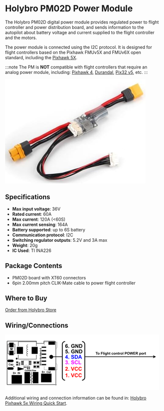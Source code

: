 # Holybro PM02D Power Module

The Holybro PM02D digital power module provides regulated power to flight controller and power distribution board, and sends information to the autopilot about battery voltage and current supplied to the flight controller and the motors.

The power module is connected using the I2C protocol.
It is designed for flight controllers based on the Pixhawk FMUv5X and FMUv6X open standard, including the [Pixhawk 5X](../flight_controller/pixhawk5x.md).

:::note
The PM is **NOT** compatible with flight controllers that require an analog power module, including: [Pixhawk 4](../flight_controller/pixhawk4.md), [Durandal](../flight_controller/durandal.md), [Pix32 v5](../flight_controller/holybro_pix32_v5.md), etc.
:::

![PM02D](../../assets/hardware/power_module/holybro_pm02d/pm02d_hero.jpg)

## Specifications

- **Max input voltage**: 36V
- **Rated current**: 60A
- **Max current**: 120A (<60S)
- **Max current sensing**: 164A
- **Battery supported**: up to 6S battery
- **Communication protocol**: I2C
- **Switching regulator outputs**: 5.2V and 3A max
- **Weight**: 20g
- **IC Used**: TI INA226

## Package Contents

- PM02D board with XT60 connectors
- 6pin 2.00mm pitch CLIK-Mate cable to power flight controller

## Where to Buy

[Order from Holybro Store](https://holybro.com/products/pm02d-power-module)

## Wiring/Connections

![pm02d_pinout](../../assets/hardware/power_module/holybro_pm02d/pm02d_pinout.png)

Additional wiring and connection information can be found in: [Holybro Pixhawk 5x Wiring Quick Start](../assembly/quick_start_pixhawk5x.md).
